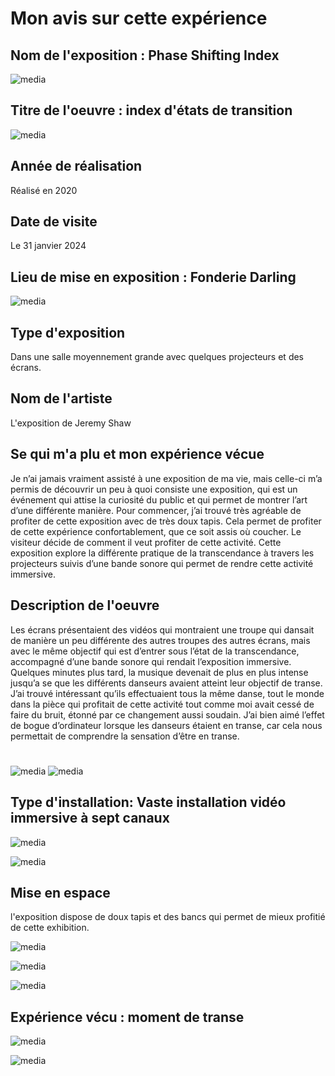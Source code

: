 # Mon avis sur cette expérience

## Nom de l'exposition : Phase Shifting Index
![media](media/photo_JF_affiche.jpg)

 ## Titre de l'oeuvre : index d'états de transition

 ![media](media/photo_JF_installation.jpg)


## Année de réalisation

Réalisé en 2020 


## Date de visite

 Le 31 janvier 2024 


## Lieu de mise en exposition : Fonderie Darling
![media](media/photo_JF_fonderiedarling.jpg)
 

 
 ## Type d'exposition
 
 Dans une salle moyennement grande avec quelques projecteurs et des écrans. 

 
 ## Nom de l'artiste

 L'exposition de Jeremy Shaw

 ## Se qui m'a plu et mon expérience vécue
 
 Je n’ai jamais vraiment assisté à une  exposition de ma vie, mais celle-ci m’a permis de découvrir un peu à quoi consiste une exposition, qui est un événement qui attise la curiosité du public et qui permet de montrer l’art d’une différente manière. Pour commencer, j’ai trouvé très agréable de profiter de cette exposition avec de très doux tapis. Cela permet de profiter de cette expérience confortablement, que ce soit assis où coucher. Le visiteur décide de comment il veut profiter de cette activité. Cette exposition explore la différente pratique de la transcendance à travers les projecteurs suivis d’une bande sonore qui permet de rendre cette activité immersive.

## Description de l'oeuvre

Les écrans présentaient des vidéos qui montraient une troupe qui dansait de manière un peu différente des autres troupes des autres écrans, mais avec le même objectif qui est d’entrer sous l’état de la transcendance, accompagné d’une bande sonore qui rendait l’exposition immersive. Quelques minutes plus tard, la musique devenait de plus en plus intense jusqu’a se que les différents danseurs avaient atteint leur objectif de transe. J’ai trouvé intéressant qu’ils effectuaient tous la même danse, tout le monde dans la pièce qui profitait de cette activité tout comme moi avait cessé de faire du bruit, étonné par ce changement aussi soudain. J’ai bien aimé l’effet de bogue d’ordinateur lorsque les danseurs étaient en transe, car cela nous permettait de comprendre la sensation d’être en transe.
#
![media](media/photo_JF_ecrandanse.jpeg)
![media](media/photo_JF_ecrandanse3.jpeg)



## Type d'installation: Vaste installation vidéo immersive à sept canaux

![media](media/photo_JF_espace.jpeg)

![media](media/photo_JF_installation.JPG)

## Mise en espace

l'exposition dispose de doux tapis et des bancs qui permet de mieux profitié de cette exhibition.

![media](media/photo_JF_plan.jpeg)

![media](media/photo_JF_espace2.jpeg)

![media](media/photo_Jf_espace3.jpeg)

## Expérience vécu : moment de transe

![media](media/photo_JF_scenetranse.jpeg)

![media](media/photo_JF_scenetranse2.jpeg)









